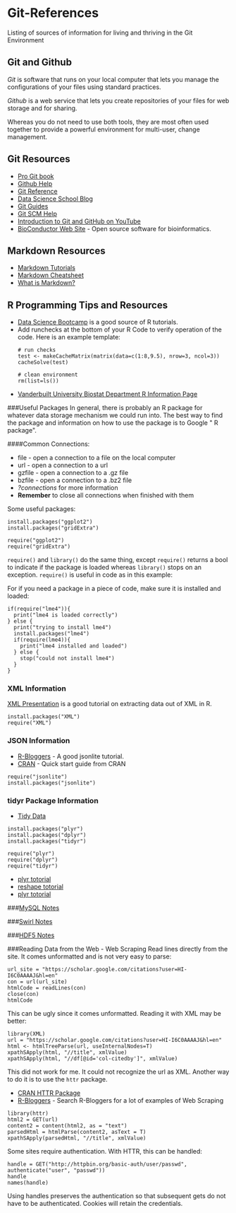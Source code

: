 # Git-References
Listing of sources of information for living and thriving in the Git Environment

## Git and Github
_Git_ is software that runs on your local computer that lets you manage the configurations of your files using standard practices.

_Github_ is a web service that lets you create repositories of your files for web storage and for sharing.

Whereas you do not need to use both tools, they are most often used together to provide a powerful environment for multi-user, change management.

## Git Resources

* [Pro Git book](https://git-scm.com/book/en/v2)
* [Github Help](https://help.github.com/)
* [Git Reference](gitref.org)
* [Data Science School Blog](http://www.dataschool.io/tag/git/)
* [Git Guides](https://guides.github.com/)
* [Git SCM Help](https://git-scm.com/about)
* [Introduction to Git and GitHub on YouTube](https://youtu.be/h1e8oC7g0Ps?list=PL5-da3qGB5IBLMp7LtN8Nc3Efd4hJq0kD)
* [BioConductor Web Site](http://www.bioconductor.org) - Open source software for bioinformatics.

## Markdown Resources

* [Markdown Tutorials](http://www.markdowntutorial.com/)
* [Markdown Cheatsheet](https://github.com/adam-p/markdown-here/wiki/Markdown-Cheatsheet)
* [What is Markdown?](http://whatismarkdown.com/)

## R Programming Tips and Resources

* [Data Science Bootcamp](https://www.datacamp.com) is a good source of R tutorials.
* Add runchecks at the bottom of your R Code to verify operation of the code. Here is an example template:
  ```
  # run checks
  test <- makeCacheMatrix(matrix(data=c(1:8,9.5), nrow=3, ncol=3))
  cacheSolve(test)
  
  # clean environment
  rm(list=ls())
  ```
* [Vanderbuilt University Biostat Department R Information Page](http://biostat.mc.vanderbilt.edu/wiki/Main/RS)

###Useful Packages
  In general, there is probably an R package for whatever data storage mechanism we could run into. The best way to find the package and information on how to use the package is to Google "<data storage mechanism> R package".

####Common Connections:
  * file - open a connection to a file on the local computer
  * url - open a connection to a url
  * gzfile - open a connection to a .gz file
  * bzfile - open a connection to a .bz2 file
  * _?connections_ for more information
  * **Remember** to close all connections when finished with them

  Some useful packages:
  ```
  install.packages("ggplot2")
  install.packages("gridExtra")
  
  require("ggplot2")
  require("gridExtra")
  ```
  
  `require()` and `library()` do the same thing, except `require()` returns a bool to indicate if the package is loaded whereas `library()` stops on an exception. `require()` is useful in code as in this example:

For if you need a package in a piece of code, make sure it is installed and loaded:
  ```
  if(require("lme4")){
    print("lme4 is loaded correctly")
  } else {
    print("trying to install lme4")
    install.packages("lme4")
    if(require(lme4)){
      print("lme4 installed and loaded")
    } else {
      stop("could not install lme4")
    }
  }
  ```
### XML Information
  [XML Presentation](http://www.stat.berkeley.edu/~statcur/Workshop2/Presentations/XML.pdf) is a good tutorial on extracting data out of XML in R.
  ```
  install.packages("XML")
  require("XML")
  ```

### JSON Information
  * [R-Bloggers](http://www.r-bloggers.com/new-package-jsonlite-a-smarter-json-encoderdecoder/) - A good jsonlite tutorial.
  * [CRAN](https://cran.r-project.org/web/packages/jsonlite/vignettes/json-aaquickstart.html) - Quick start guide from CRAN

  ```
  require("jsonlite")
  install.packages("jsonlite")
  ```

### tidyr Package Information
  * [Tidy Data](http://vita.had.co.nz/papers/tidy-data.pdf)

  ```
  install.packages("plyr")
  install.packages("dplyr")
  install.packages("tidyr")

  require("plyr")
  require("dplyr")
  require("tidyr")
  ```
  
  * [plyr totorial](http://plyr.had.co.nz/09-user/)
  * [reshape totorial](http://www.slideshare.net/jeffreybreen/reshaping-data-in-r)
  * [plyr totorial](http://www.r-bloggers.com/a-quick-primer-on-split-apply-combine-problems/)
  
###[MySQL Notes](https://github.com/wdsteck/R-and-GIT-Notes/blob/master/mysqlnotes.md)

###[Swirl Notes](https://github.com/wdsteck/R-and-GIT-Notes/blob/master/swirlnotes.md)

###[HDF5 Notes](https://github.com/wdsteck/R-and-GIT-Notes/blob/master/hdf5notes.md)

###Reading Data from the Web - Web Scraping
  Read lines directly from the site. It comes unformatted and is not very easy to parse:
  ```
  url_site = "https://scholar.google.com/citations?user=HI-I6C0AAAAJ&hl=en"
  con = url(url_site)
  htmlCode = readLines(con)
  close(con)
  htmlCode
  ```
  This can be ugly since it comes unformatted. Reading it with XML may be better:
  ```
  library(XML)
  url = "https://scholar.google.com/citations?user=HI-I6C0AAAAJ&hl=en"
  html <- htmlTreeParse(url, useInternalNodes=T)
  xpathSApply(html, "//title", xmlValue)
  xpathSApply(html, "//df[@id='col-citedby']", xmlValue)
  ```
  This did not work for me. It could not recognize the url as XML. Another way
  to do it is to use the `httr` package.

  * [CRAN HTTR Package](http://cran.r-project.org/web/packages/httr/httr.pdf)
  * [R-Bloggers](http://www.r-bloggers.com/?s=Web+Scraping) - Search R-Bloggers
  for a lot of examples of Web Scraping

  ```
  library(httr)
  html2 = GET(url)
  content2 = content(html2, as = "text")
  parsedHtml = htmlParse(content2, asText = T)
  xpathSApply(parsedHtml, "//title", xmlValue)
  ```
  Some sites require authentication. With HTTR, this can be handled:
  ```
  handle = GET("http://httpbin.org/basic-auth/user/passwd", authenticate("user", "passwd"))
  handle
  names(handle)
  ```
  Using handles preserves the authentication so that subsequent gets
  do not have to be authenticated. Cookies will retain the credentials.
